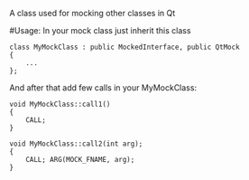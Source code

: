 ﻿A class used for mocking other classes in Qt

#Usage:
In your mock class just inherit this class
```
class MyMockClass : public MockedInterface, public QtMock
{
    ...
};
```

And after that add few calls in your MyMockClass:

```
void MyMockClass::call1()
{
    CALL;
}

void MyMockClass::call2(int arg);
{
    CALL; ARG(MOCK_FNAME, arg);
}
```
